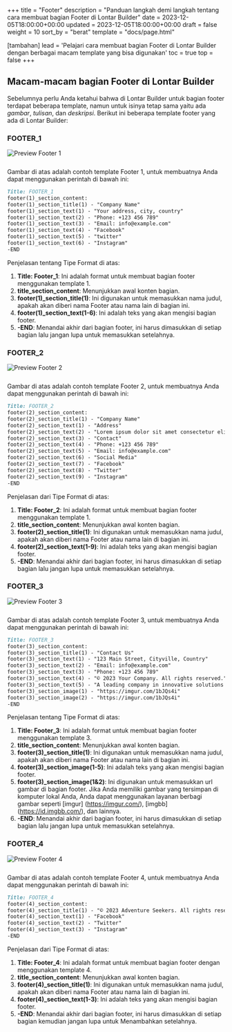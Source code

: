 +++
title = "Footer"
description = "Panduan langkah demi langkah tentang cara membuat bagian Footer di Lontar Builder"
date = 2023-12-05T18:00:00+00:00
updated = 2023-12-05T18:00:00+00:00
draft = false
weight = 10
sort_by = "berat"
template = "docs/page.html"

[tambahan]
lead = 'Pelajari cara membuat bagian Footer di Lontar Builder dengan berbagai macam template yang bisa digunakan'
toc = true
top = false
+++

## Macam-macam bagian Footer di Lontar Builder
Sebelumnya perlu Anda ketahui bahwa di Lontar Builder untuk bagian footer terdapat beberapa template, namun untuk isinya tetap sama yaitu ada *gambar*, *tulisan*, dan *deskripsi*. Berikut ini beberapa template footer yang ada di Lontar Builder:

### FOOTER_1

<img src="../footer1.png" alt="Preview Footer 1" style="max-width: 100%; margin-bottom: 12px"/>

Gambar di atas adalah contoh template Footer 1, untuk membuatnya Anda dapat menggunakan perintah di bawah ini:

```markdown
Title: FOOTER_1
footer(1)_section_content:
footer(1)_section_title(1) - "Company Name"
footer(1)_section_text(1) - "Your address, city, country"
footer(1)_section_text(2) - "Phone: +123 456 789"
footer(1)_section_text(3) - "Email: info@example.com"
footer(1)_section_text(4) - "Facebook"
footer(1)_section_text(5) - "twitter"
footer(1)_section_text(6) - "Instagram"
-END
```

Penjelasan tentang Tipe Format di atas:

1. **Title: Footer_1**: Ini adalah format untuk membuat bagian footer menggunakan template 1.
2. **title_section_content**: Menunjukkan awal konten bagian.
3. **footer(1)_section_title(1)**: Ini digunakan untuk memasukkan nama judul, apakah akan diberi nama Footer atau nama lain di bagian ini.
4. **footer(1)_section_text(1-6)**: Ini adalah teks yang akan mengisi bagian footer.
5. **-END**: Menandai akhir dari bagian footer, ini harus dimasukkan di setiap bagian lalu jangan lupa untuk memasukkan setelahnya.

### FOOTER_2

<img src="../footer2.png" alt="Preview Footer 2" style="max-width: 100%; margin-bottom: 12px"/>

Gambar di atas adalah contoh template Footer 2, untuk membuatnya Anda dapat menggunakan perintah di bawah ini:

```markdown
Title: FOOTER_2
footer(2)_section_content:
footer(2)_section_title(1) - "Company Name"
footer(2)_section_text(1) - "Address"
footer(2)_section_text(2) - "Lorem ipsum dolor sit amet consectetur elit. Dignissimos corrupti nihil commodidolorum iste pariatur repudiandae quaerat."
footer(2)_section_text(3) - "Contact"
footer(2)_section_text(4) - "Phone: +123 456 789"
footer(2)_section_text(5) - "Email: info@example.com"
footer(2)_section_text(6) - "Social Media"
footer(2)_section_text(7) - "Facebook"
footer(2)_section_text(8) - "Twitter"
footer(2)_section_text(9) - "Instagram"
-END
```

Penjelasan dari Tipe Format di atas:

1. **Title: Footer_2**: Ini adalah format untuk membuat bagian footer menggunakan template 1.
2. **title_section_content**: Menunjukkan awal konten bagian.
3. **footer(2)_section_title(1)**: Ini digunakan untuk memasukkan nama judul, apakah akan diberi nama Footer atau nama lain di bagian ini.
4. **footer(2)_section_text(1-9)**: Ini adalah teks yang akan mengisi bagian footer.
5. **-END**: Menandai akhir dari bagian footer, ini harus dimasukkan di setiap bagian lalu jangan lupa untuk memasukkan setelahnya.

### FOOTER_3

<img src="../footer3.png" alt="Preview Footer 3" style="max-width: 100%; margin-bottom: 12px"/>

Gambar di atas adalah contoh template Footer 3, untuk membuatnya Anda dapat menggunakan perintah di bawah ini:

```markdown
Title: FOOTER_3
footer(3)_section_content:
footer(3)_section_title(1) - "Contact Us"
footer(3)_section_text(1) - "123 Main Street, Cityville, Country"
footer(3)_section_text(2) - "Email: info@example.com"
footer(3)_section_text(3) - "Phone: +123 456 789"
footer(3)_section_text(4) - "© 2023 Your Company. All rights reserved."
footer(3)_section_text(5) - "A leading company in innovative solutions for your needs."
footer(3)_section_image(1) - "https://imgur.com/1bJQs4i"
footer(3)_section_image(2) - "https://imgur.com/1bJQs4i"
-END
```

Penjelasan tentang Tipe Format di atas:

1. **Title: Footer_3**: Ini adalah format untuk membuat bagian footer menggunakan template 3.
2. **title_section_content**: Menunjukkan awal konten bagian.
3. **footer(3)_section_title(1)**: Ini digunakan untuk memasukkan nama judul, apakah akan diberi nama Footer atau nama lain di bagian ini.
4. **footer(3)_section_image(1-5)**: Ini adalah teks yang akan mengisi bagian footer.
5. **footer(3)_section_image(1&2)**: Ini digunakan untuk memasukkan url gambar di bagian footer. Jika Anda memiliki gambar yang tersimpan di komputer lokal Anda, Anda dapat menggunakan layanan berbagi gambar seperti [imgur] (https://imgur.com/), [imgbb] (https://id.imgbb.com/), dan lainnya.
6. **-END**: Menandai akhir dari bagian footer, ini harus dimasukkan di setiap bagian lalu jangan lupa untuk memasukkan setelahnya.

### FOOTER_4

<img src="../footer4.png" alt="Preview Footer 4" style="max-width: 100%; margin-bottom: 12px"/>

Gambar di atas adalah contoh template Footer 4, untuk membuatnya Anda dapat menggunakan perintah di bawah ini:

```markdown
Title: FOOTER_4
footer(4)_section_content:
footer(4)_section_title(1) - "© 2023 Adventure Seekers. All rights reserved."
footer(4)_section_text(1) - "Facebook"
footer(4)_section_text(2) - "Twitter"
footer(4)_section_text(3) - "Instagram"
-END
```

Penjelasan dari Tipe Format di atas:

1. **Title: Footer_4**: Ini adalah format untuk membuat bagian footer dengan menggunakan template 4.
2. **title_section_content**: Menunjukkan awal konten bagian.
3. **footer(4)_section_title(1)**: Ini digunakan untuk memasukkan nama judul, apakah akan diberi nama Footer atau nama lain di bagian ini.
4. **footer(4)_section_text(1-3)**: Ini adalah teks yang akan mengisi bagian footer.
5. **-END**: Menandai akhir dari bagian footer, ini harus dimasukkan di setiap bagian kemudian jangan lupa untuk Menambahkan setelahnya.